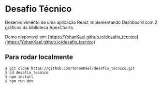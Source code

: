 # Desafio Técnico

Desenvolvimento de uma aplicação React implementando Dashboard com 2 gráficos da biblioteca ApexCharts.

Demo disponível em: [https://YohanKael.github.io/desafio_tecnico](https://YohanKael.github.io/desafio_tecnico)

## Para rodar localmente

``` 
$ git clone https://github.com/YohanKael/desafio_tecnico.git
$ cd desafio_tecnico
$ npm install
$ npm run dev
```